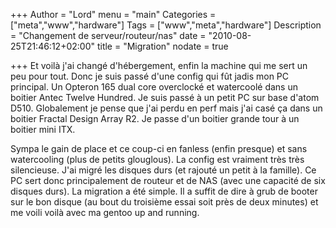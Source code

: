 +++
Author = "Lord"
menu = "main"
Categories = ["meta","www","hardware"]
Tags = ["www","meta","hardware"]
Description = "Changement de serveur/routeur/nas"
date = "2010-08-25T21:46:12+02:00"
title = "Migration"
nodate = true

+++
Et voilà j'ai changé d'hébergement, enfin la machine qui me sert un peu pour tout. Donc je suis passé d'une config qui fût jadis mon PC principal. Un Opteron 165 dual core overclocké et watercoolé dans un boitier Antec Twelve Hundred. Je suis passé à un petit PC sur base d'atom D510. Globalement je pense que j'ai perdu en perf mais j'ai casé ça dans un boitier Fractal Design Array R2. Je passe d'un boitier grande tour à un boitier mini ITX.

Sympa le gain de place et ce coup-ci en fanless (enfin presque) et sans watercooling (plus de petits glouglous). La config est vraiment très très silencieuse. J'ai migré les disques durs (et rajouté un petit à la famille). Ce PC sert donc principalement de routeur et de NAS (avec une capacité de six disques durs). La migration a été simple. Il a suffit de dire à grub de booter sur le bon disque (au bout du troisième essai soit près de deux minutes) et me voili voilà avec ma gentoo up and running.

